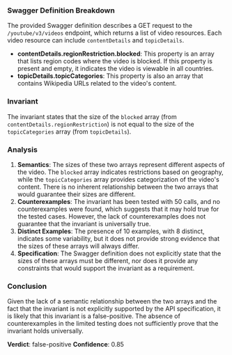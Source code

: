 ### Swagger Definition Breakdown
The provided Swagger definition describes a GET request to the `/youtube/v3/videos` endpoint, which returns a list of video resources. Each video resource can include `contentDetails` and `topicDetails`. 

- **contentDetails.regionRestriction.blocked**: This property is an array that lists region codes where the video is blocked. If this property is present and empty, it indicates the video is viewable in all countries.
- **topicDetails.topicCategories**: This property is also an array that contains Wikipedia URLs related to the video's content.

### Invariant
The invariant states that the size of the `blocked` array (from `contentDetails.regionRestriction`) is not equal to the size of the `topicCategories` array (from `topicDetails`). 

### Analysis
1. **Semantics**: The sizes of these two arrays represent different aspects of the video. The `blocked` array indicates restrictions based on geography, while the `topicCategories` array provides categorization of the video's content. There is no inherent relationship between the two arrays that would guarantee their sizes are different. 
2. **Counterexamples**: The invariant has been tested with 50 calls, and no counterexamples were found, which suggests that it may hold true for the tested cases. However, the lack of counterexamples does not guarantee that the invariant is universally true. 
3. **Distinct Examples**: The presence of 10 examples, with 8 distinct, indicates some variability, but it does not provide strong evidence that the sizes of these arrays will always differ. 
4. **Specification**: The Swagger definition does not explicitly state that the sizes of these arrays must be different, nor does it provide any constraints that would support the invariant as a requirement. 

### Conclusion
Given the lack of a semantic relationship between the two arrays and the fact that the invariant is not explicitly supported by the API specification, it is likely that this invariant is a false-positive. The absence of counterexamples in the limited testing does not sufficiently prove that the invariant holds universally. 

**Verdict**: false-positive
**Confidence**: 0.85
